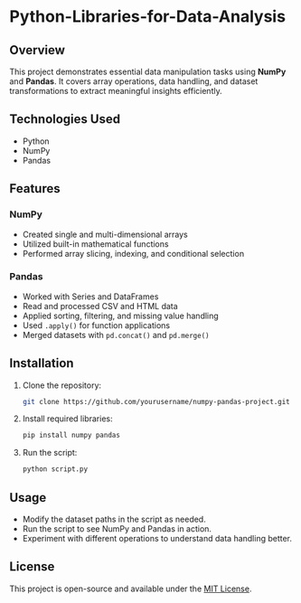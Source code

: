 # Python-Libraries-for-Data-Analysis

## Overview
This project demonstrates essential data manipulation tasks using **NumPy** and **Pandas**. It covers array operations, data handling, and dataset transformations to extract meaningful insights efficiently.

## Technologies Used
- Python
- NumPy
- Pandas

## Features
### NumPy
- Created single and multi-dimensional arrays
- Utilized built-in mathematical functions
- Performed array slicing, indexing, and conditional selection

### Pandas
- Worked with Series and DataFrames
- Read and processed CSV and HTML data
- Applied sorting, filtering, and missing value handling
- Used `.apply()` for function applications
- Merged datasets with `pd.concat()` and `pd.merge()`

## Installation
1. Clone the repository:
   ```bash
   git clone https://github.com/yourusername/numpy-pandas-project.git
   ```
2. Install required libraries:
   ```bash
   pip install numpy pandas
   ```
3. Run the script:
   ```bash
   python script.py
   ```

## Usage
- Modify the dataset paths in the script as needed.
- Run the script to see NumPy and Pandas in action.
- Experiment with different operations to understand data handling better.

## License
This project is open-source and available under the [MIT License](LICENSE).

